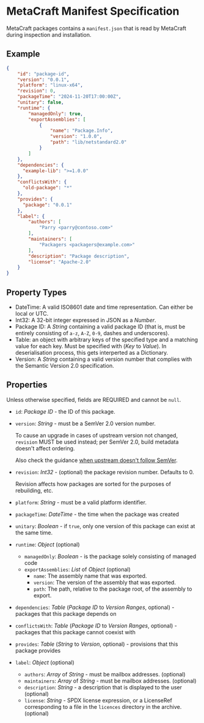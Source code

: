 <!-- SPDX-FileCopyrightText: 2024 WithLithum <WithLithum@outlook.com> -->
<!-- SPDX-License-Identifier: GPL-3.0-or-later -->

# MetaCraft Manifest Specification

MetaCraft packages contains a `manifest.json` that is read by MetaCraft during
inspection and installation.

## Example

```json
{
    "id": "package-id",
    "version": "0.0.1",
    "platform": "linux-x64",
    "revision": 0,
    "packageTime": "2024-11-20T17:00:00Z",
    "unitary": false,
    "runtime": {
        "managedOnly": true,
        "exportAssemblies": [
            {
                "name": "Package.Info",
                "version": "1.0.0",
                "path": "lib/netstandard2.0"
            }
        ]
    },
    "dependencies": {
      "example-lib": ">=1.0.0"
    },
    "conflictsWith": {
      "old-package": "*"
    },
    "provides": {
      "package": "0.0.1"
    },
    "label": {
        "authors": [
            "Parry <parry@contoso.com>"
        ],
        "maintainers": [
            "Packagers <packagers@example.com>"
        ],
        "description": "Package description",
        "license": "Apache-2.0"
    }
}
```

## Property Types

- DateTime: A valid ISO8601 date and time representation. Can either be local
  or UTC.
- Int32: A 32-bit integer expressed in JSON as a _Number_.
- Package ID: A _String_ containing a valid package ID (that is, must be
  entirely consisting of `a-z`, `A-Z`, `0-9`, dashes and underscores).
- Table: an object with arbitrary keys of the specified type and a matching
  value for each key. Must be specified with (_Key_ to _Value_). In
  deserialisation process, this gets interperted as a Dictionary.
- Version: A _String_ containing a valid version number that complies with the
  Semantic Version 2.0 specification.

## Properties

Unless otherwise specified, fields are REQUIRED and cannot be `null`.

- `id`: _Package ID_ - the ID of this package.
- `version`: _String_ - must be a SemVer 2.0 version number.

  To cause an upgrade in cases of upstream version not changed, `revision`
  MUST be used instead; per SemVer 2.0, build metadata doesn't affect ordering.

  Also check the guidance [when upstream doesn't follow SemVer](/PackageSpecs.md#Versioning-NoSemVer).
- `revision`: _Int32_ - (optional) the package revision number. Defaults to 0.

  Revision affects how packages are sorted for the purposes of rebuilding, etc.
- `platform`: _String_ - must be a valid platform identifier.
- `packageTime`: _DateTime_ - the time when the package was created
- `unitary`: _Boolean_ - if `true`, only one version of this package can exist at the same time.
- `runtime`: _Object_ (optional)
  - `managedOnly`: _Boolean_ - is the package solely consisting of managed code
  - `exportAssemblies`: _List_ of _Object_ (optional)
    - `name`: The assembly name that was exported.
    - `version`: The version of the assembly that was exported.
    - `path`: The path, relative to the package root, of the assembly to export.
- `dependencies`: _Table_ (_Package ID_ to _Version Ranges_, optional) - packages that this package depends on
- `conflictsWith`: _Table_ (_Package ID_ to _Version Ranges_, optional) - packages that this package cannot coexist with
- `provides`: _Table_ (_String_ to _Version_, optional) - provisions that this package provides
- `label`: _Object_ (optional)
  - `authors`: _Array_ of _String_ - must be mailbox addresses. (optional)
  - `maintainers`: _Array_ of _String_ - must be mailbox addresses. (optional)
  - `description`: _String_ - a description that is displayed to the user (optional)
  - `license`: _String_ - SPDX license expression, or a LicenseRef corresponding to a file in the `licences` directory in the archive. (optional)
